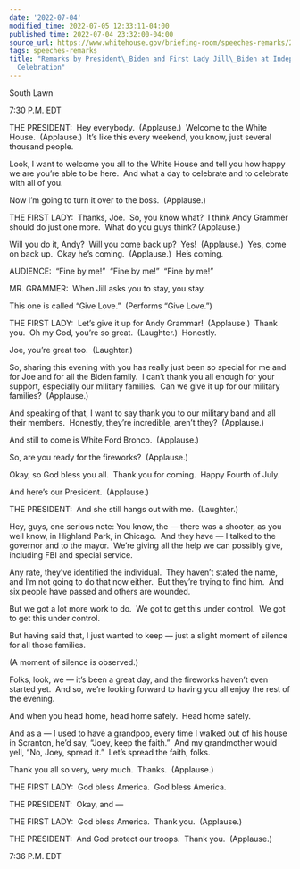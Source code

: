 ```yaml
---
date: '2022-07-04'
modified_time: 2022-07-05 12:33:11-04:00
published_time: 2022-07-04 23:32:00-04:00
source_url: https://www.whitehouse.gov/briefing-room/speeches-remarks/2022/07/04/remarks-by-president-biden-and-first-lady-jill-biden-at-independence-day-celebration/
tags: speeches-remarks
title: "Remarks by President\_Biden and First Lady Jill\_Biden at Independence Day\_\
  Celebration"
---
```

 
South Lawn

7:30 P.M. EDT

THE PRESIDENT:  Hey everybody.  (Applause.)  Welcome to the White
House.  (Applause.)  It’s like this every weekend, you know, just
several thousand people. 

Look, I want to welcome you all to the White House and tell you how
happy we are you’re able to be here.  And what a day to celebrate and to
celebrate with all of you. 

Now I’m going to turn it over to the boss.  (Applause.) 

THE FIRST LADY:  Thanks, Joe.  So, you know what?  I think Andy Grammer
should do just one more.  What do you guys think? (Applause.) 

Will you do it, Andy?  Will you come back up?  Yes!  (Applause.)  Yes,
come on back up.  Okay he’s coming.  (Applause.)  He’s coming. 

AUDIENCE:  “Fine by me!”  “Fine by me!”  “Fine by me!” 

MR. GRAMMER:  When Jill asks you to stay, you stay.

This one is called “Give Love.”  (Performs “Give Love.”)

THE FIRST LADY:  Let’s give it up for Andy Grammar!  (Applause.)  Thank
you.  Oh my God, you’re so great.  (Laughter.)  Honestly. 

Joe, you’re great too.  (Laughter.) 

So, sharing this evening with you has really just been so special for me
and for Joe and for all the Biden family.  I can’t thank you all enough
for your support, especially our military families.  Can we give it up
for our military families?  (Applause.) 

And speaking of that, I want to say thank you to our military band and
all their members.  Honestly, they’re incredible, aren’t they? 
(Applause.)

And still to come is White Ford Bronco.  (Applause.) 

So, are you ready for the fireworks?  (Applause.) 

Okay, so God bless you all.  Thank you for coming.  Happy Fourth of
July.

And here’s our President.  (Applause.)

THE PRESIDENT:  And she still hangs out with me.  (Laughter.)  

Hey, guys, one serious note: You know, the — there was a shooter, as you
well know, in Highland Park, in Chicago.  And they have — I talked to
the governor and to the mayor.  We’re giving all the help we can
possibly give, including FBI and special service.

Any rate, they’ve identified the individual.  They haven’t stated the
name, and I’m not going to do that now either.  But they’re trying to
find him.  And six people have passed and others are wounded. 

But we got a lot more work to do.  We got to get this under control.  We
got to get this under control. 

But having said that, I just wanted to keep — just a slight moment of
silence for all those families.

(A moment of silence is observed.)

Folks, look, we — it’s been a great day, and the fireworks haven’t even
started yet.  And so, we’re looking forward to having you all enjoy the
rest of the evening. 

And when you head home, head home safely.  Head home safely. 

And as a — I used to have a grandpop, every time I walked out of his
house in Scranton, he’d say, “Joey, keep the faith.”  And my grandmother
would yell, “No, Joey, spread it.”  Let’s spread the faith, folks. 

Thank you all so very, very much.  Thanks.  (Applause.)

THE FIRST LADY:  God bless America.  God bless America.  

THE PRESIDENT:  Okay, and —

THE FIRST LADY:  God bless America.  Thank you.  (Applause.)

THE PRESIDENT:  And God protect our troops.  Thank you.  (Applause.)

7:36 P.M. EDT

